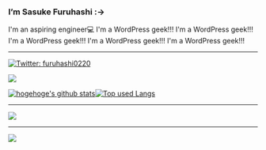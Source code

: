 ### I’m Sasuke Furuhashi :->
  
I'm an aspiring engineer💻
I'm a WordPress geek!!! I'm a WordPress geek!!! I'm a WordPress geek!!! I'm a WordPress geek!!! I'm a WordPress geek!!!
 
<!--  
**saske220/saske220** is a ✨ _special_ ✨ repository because its `README.md` (this file) appears on your GitHub profile.
　　  
Here are some ideas to get you started: 
　  
- 🔭 I’m currently working on ...　　　  　  
- 🌱 I’m currently learning ... 
- 👯 I’m looking to collaborate on ...　　 
- 🤔 I’m looking for help with ... 　  
- 💬 Ask me about ...　
- 📫 How to reach me: ... 
- 😄 Pronouns: ...
- ⚡ Fun fact: ...　 
-->

<hr>

[![Twitter: furuhashi0220](https://img.shields.io/twitter/follow/furuhashi0220?style=social)](https://twitter.com/furuhashi0220)

![](https://github-profile-summary-cards.vercel.app/api/cards/profile-details?username=saske220&theme=vue)


[![hogehoge's github stats](https://github-readme-stats.vercel.app/api?username=saske220&hide=contribs&count_private=true&show_icons=true&theme=tokyonight)](https://github.com/saske220/)[![Top used Langs](https://github-readme-stats.vercel.app/api/top-langs/?username=saske220&layout=compact&theme=tokyonight)](https://github.com/saske220/)

<hr>


![](https://skillicons.dev/icons?i=html,css,js,sass,php,threejs,wordpress)
<hr> 

![](https://skillicons.dev/icons?i=ai,ps,figma,discord,github,vscode)










